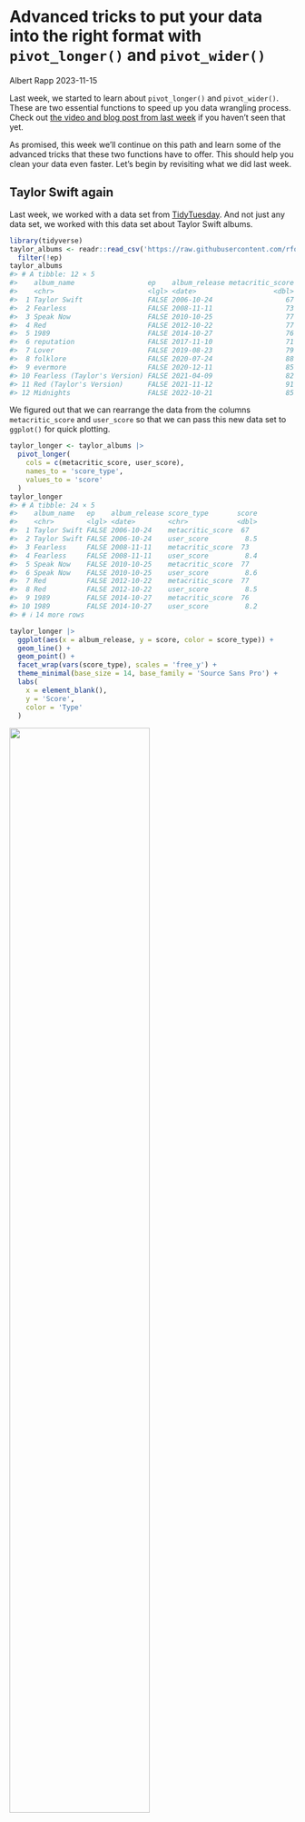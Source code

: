 # Advanced tricks to put your data into the right format with `pivot_longer()` and `pivot_wider()`
Albert Rapp
2023-11-15

Last week, we started to learn about `pivot_longer()` and `pivot_wider()`. These are two essential functions to speed up you data wrangling process. Check out [the video and blog post from last week](https://rfortherestofus.com/2023/11/pivot-functions) if you haven’t seen that yet.

As promised, this week we’ll continue on this path and learn some of the advanced tricks that these two functions have to offer. This should help you clean your data even faster. Let’s begin by revisiting what we did last week.

## Taylor Swift again

Last week, we worked with a data set from [TidyTuesday](https://github.com/rfordatascience/tidytuesday/blob/master/data/2023/2023-10-17/readme.md). And not just any data set, we worked with this data set about Taylor Swift albums.

``` r
library(tidyverse)
taylor_albums <- readr::read_csv('https://raw.githubusercontent.com/rfordatascience/tidytuesday/master/data/2023/2023-10-17/taylor_albums.csv') |> 
  filter(!ep)
taylor_albums 
#> # A tibble: 12 × 5
#>    album_name                  ep    album_release metacritic_score user_score
#>    <chr>                       <lgl> <date>                   <dbl>      <dbl>
#>  1 Taylor Swift                FALSE 2006-10-24                  67        8.5
#>  2 Fearless                    FALSE 2008-11-11                  73        8.4
#>  3 Speak Now                   FALSE 2010-10-25                  77        8.6
#>  4 Red                         FALSE 2012-10-22                  77        8.5
#>  5 1989                        FALSE 2014-10-27                  76        8.2
#>  6 reputation                  FALSE 2017-11-10                  71        8.3
#>  7 Lover                       FALSE 2019-08-23                  79        8.4
#>  8 folklore                    FALSE 2020-07-24                  88        9  
#>  9 evermore                    FALSE 2020-12-11                  85        8.9
#> 10 Fearless (Taylor's Version) FALSE 2021-04-09                  82        8.9
#> 11 Red (Taylor's Version)      FALSE 2021-11-12                  91        9  
#> 12 Midnights                   FALSE 2022-10-21                  85        8.3
```

We figured out that we can rearrange the data from the columns `metacritic_score` and `user_score` so that we can pass this new data set to `ggplot()` for quick plotting.

``` r
taylor_longer <- taylor_albums |> 
  pivot_longer(
    cols = c(metacritic_score, user_score),
    names_to = 'score_type',
    values_to = 'score'
  )
taylor_longer
#> # A tibble: 24 × 5
#>    album_name   ep    album_release score_type       score
#>    <chr>        <lgl> <date>        <chr>            <dbl>
#>  1 Taylor Swift FALSE 2006-10-24    metacritic_score  67  
#>  2 Taylor Swift FALSE 2006-10-24    user_score         8.5
#>  3 Fearless     FALSE 2008-11-11    metacritic_score  73  
#>  4 Fearless     FALSE 2008-11-11    user_score         8.4
#>  5 Speak Now    FALSE 2010-10-25    metacritic_score  77  
#>  6 Speak Now    FALSE 2010-10-25    user_score         8.6
#>  7 Red          FALSE 2012-10-22    metacritic_score  77  
#>  8 Red          FALSE 2012-10-22    user_score         8.5
#>  9 1989         FALSE 2014-10-27    metacritic_score  76  
#> 10 1989         FALSE 2014-10-27    user_score         8.2
#> # ℹ 14 more rows

taylor_longer |> 
  ggplot(aes(x = album_release, y = score, color = score_type)) +
  geom_line() +
  geom_point() +
  facet_wrap(vars(score_type), scales = 'free_y') +
  theme_minimal(base_size = 14, base_family = 'Source Sans Pro') +
  labs(
    x = element_blank(),
    y = 'Score',
    color = 'Type'
  )
```

<img src="003_pivot_functions_advanced_files/figure-commonmark/unnamed-chunk-2-1.png" style="width:70.0%" />

## Nicer labels

Notice that in our previous chart, the labels are a bit redundant. We always write `metacritic_score` or `user_score`. Why not just `Metacritic` or `User` (spelled with a capital letter)?

Well, we could manually make this look nicer. But this would require working with the text variables using functions like `str_remove_all()` or `str_to_title()`.

``` r
taylor_longer |> 
  mutate(
    score_type = score_type |> str_remove_all('_score') |> str_to_title() 
  )
#> # A tibble: 24 × 5
#>    album_name   ep    album_release score_type score
#>    <chr>        <lgl> <date>        <chr>      <dbl>
#>  1 Taylor Swift FALSE 2006-10-24    Metacritic  67  
#>  2 Taylor Swift FALSE 2006-10-24    User         8.5
#>  3 Fearless     FALSE 2008-11-11    Metacritic  73  
#>  4 Fearless     FALSE 2008-11-11    User         8.4
#>  5 Speak Now    FALSE 2010-10-25    Metacritic  77  
#>  6 Speak Now    FALSE 2010-10-25    User         8.6
#>  7 Red          FALSE 2012-10-22    Metacritic  77  
#>  8 Red          FALSE 2012-10-22    User         8.5
#>  9 1989         FALSE 2014-10-27    Metacritic  76  
#> 10 1989         FALSE 2014-10-27    User         8.2
#> # ℹ 14 more rows
```

See how the labels in the `score_type` column now say what we’d want to show in a ggplot? That’s great. We could pass this to `ggplot()` now and everything would be fine. But all of this was an extra step we had to do. Can’t we just let `pivot_longer()` handle that as it’s rearranging the data?

Well, we’re in luck. It turns out `pivot_longer()` can do all of this for us. The trick here is to also specify the arguments `names_pattern` and `names_transform`. Here’s what they do.

- `names_pattern`: Describes a so-called *regular expression (regex)* that describes the pattern of the column names and by specifying groups with `()` we can tell `pivot_longer()` which parts we want to extract.

- `names_transform`: Describes a function that transforms the labels in the end. In our case this could just be `str_to_title` (without paranthesis).

``` r
taylor_albums |> 
  pivot_longer(
    cols = c(metacritic_score, user_score),
    names_to = 'score_type',
    values_to = 'score',
    names_pattern = '(.+)_score',
    names_transform = str_to_title
  )
#> # A tibble: 24 × 5
#>    album_name   ep    album_release score_type score
#>    <chr>        <lgl> <date>        <chr>      <dbl>
#>  1 Taylor Swift FALSE 2006-10-24    Metacritic  67  
#>  2 Taylor Swift FALSE 2006-10-24    User         8.5
#>  3 Fearless     FALSE 2008-11-11    Metacritic  73  
#>  4 Fearless     FALSE 2008-11-11    User         8.4
#>  5 Speak Now    FALSE 2010-10-25    Metacritic  77  
#>  6 Speak Now    FALSE 2010-10-25    User         8.6
#>  7 Red          FALSE 2012-10-22    Metacritic  77  
#>  8 Red          FALSE 2012-10-22    User         8.5
#>  9 1989         FALSE 2014-10-27    Metacritic  76  
#> 10 1989         FALSE 2014-10-27    User         8.2
#> # ℹ 14 more rows
```

Neat, this worked out pretty nicely. But what´s that `(.+)` we used? Here, this is part of the regular expression we built. If you’re not familiar, regular expressions are a way to describe complex text patterns. They use an unusual syntax (described below), but are very powerful once you learn to use them (they are covered extensively in our [Data Cleaning with R course](https://rfortherestofus.com/courses/data-cleaning/)). So, without going into too much details about regex in general, let’s go through what we did here one by one.

- `.`: This is a placeholder that can mean any character (except for a new line)
- `+`: This means that whatever preceded this symbol, it can show up once or multiple times (but at least once).
- `.+`: Together this means that this will “catch” any text that consist out of anything but a line break
- `.+_score`: This means that this catches all patterns that consists out of text without line breaks that are followed by the text `_score`. This means that our regex describes the exact pattern that our column names `metacritic_score` and `user_score` have.
- `(.+)_score`: Adding the parentheses tells `pivot_longer()` which part of the pattern we are interested in. Here that’s what comes before `_score`.

Oof. That was a lot to digest, I know. You may wonder why it’s worth figuring this stuff out. This technique really shines with more complex data sets that you may find in the wild. Let’s have a look.

## A more complex example

Here’s another data set from [TidyTuesday](https://github.com/rfordatascience/tidytuesday/blob/master/data/2021/2021-10-05/readme.md). It’s about the wages of nurses in different states of the US.

``` r
nurses <- readr::read_csv('https://raw.githubusercontent.com/rfordatascience/tidytuesday/master/data/2021/2021-10-05/nurses.csv') |>  
  janitor::clean_names()
#> Rows: 1242 Columns: 22
#> ── Column specification ────────────────────────────────────────────────────────
#> Delimiter: ","
#> chr  (1): State
#> dbl (21): Year, Total Employed RN, Employed Standard Error (%), Hourly Wage ...
#> 
#> ℹ Use `spec()` to retrieve the full column specification for this data.
#> ℹ Specify the column types or set `show_col_types = FALSE` to quiet this message.
nurses
#> # A tibble: 1,242 × 22
#>    state           year total_employed_rn employed_standard_er…¹ hourly_wage_avg
#>    <chr>          <dbl>             <dbl>                  <dbl>           <dbl>
#>  1 Alabama         2020             48850                    2.9            29.0
#>  2 Alaska          2020              6240                   13              45.8
#>  3 Arizona         2020             55520                    3.7            38.6
#>  4 Arkansas        2020             25300                    4.2            30.6
#>  5 California      2020            307060                    2              58.0
#>  6 Colorado        2020             52330                    2.8            37.4
#>  7 Connecticut     2020             33400                    6.5            40.8
#>  8 Delaware        2020             11410                   11.4            35.7
#>  9 District of C…  2020             10320                    1.2            43.3
#> 10 Florida         2020            183130                    2.2            33.4
#> # ℹ 1,232 more rows
#> # ℹ abbreviated name: ¹​employed_standard_error_percent
#> # ℹ 17 more variables: hourly_wage_median <dbl>, annual_salary_avg <dbl>,
#> #   annual_salary_median <dbl>, wage_salary_standard_error_percent <dbl>,
#> #   hourly_10th_percentile <dbl>, hourly_25th_percentile <dbl>,
#> #   hourly_75th_percentile <dbl>, hourly_90th_percentile <dbl>,
#> #   annual_10th_percentile <dbl>, annual_25th_percentile <dbl>, …
```

As you can see, this data set has a loooot of columns. It’s pretty wide, you might say. Let’s check out how wide by just considering the column names.

``` r
colnames(nurses)
#>  [1] "state"                                       
#>  [2] "year"                                        
#>  [3] "total_employed_rn"                           
#>  [4] "employed_standard_error_percent"             
#>  [5] "hourly_wage_avg"                             
#>  [6] "hourly_wage_median"                          
#>  [7] "annual_salary_avg"                           
#>  [8] "annual_salary_median"                        
#>  [9] "wage_salary_standard_error_percent"          
#> [10] "hourly_10th_percentile"                      
#> [11] "hourly_25th_percentile"                      
#> [12] "hourly_75th_percentile"                      
#> [13] "hourly_90th_percentile"                      
#> [14] "annual_10th_percentile"                      
#> [15] "annual_25th_percentile"                      
#> [16] "annual_75th_percentile"                      
#> [17] "annual_90th_percentile"                      
#> [18] "location_quotient"                           
#> [19] "total_employed_national_aggregate"           
#> [20] "total_employed_healthcare_national_aggregate"
#> [21] "total_employed_healthcare_state_aggregate"   
#> [22] "yearly_total_employed_state_aggregate"
```

Let’s narrow this down a little bit. We have a lot of columns about average, median and [percentiles](https://en.wikipedia.org/wiki/Percentile) of hourly and annual salary. We can select only those columns by using the tidyselect helper `matches()`. In there, we have to specify that we are looking for columns with the word ‘hourly’ or ‘annual’ in them. That’s done with the `|` operator (another regex by the way).

``` r
nurses |> 
  select(state, year, matches('hourly|annual')) |> 
  colnames()
#>  [1] "state"                  "year"                   "hourly_wage_avg"       
#>  [4] "hourly_wage_median"     "annual_salary_avg"      "annual_salary_median"  
#>  [7] "hourly_10th_percentile" "hourly_25th_percentile" "hourly_75th_percentile"
#> [10] "hourly_90th_percentile" "annual_10th_percentile" "annual_25th_percentile"
#> [13] "annual_75th_percentile" "annual_90th_percentile"
```

Now look at those names. Do you see a pattern? Apart from the column `state` and `year`, we always have the following pattern

- hourly or annual,
- an underscore `_` and
- one of the following words:
  - “wage_avg”,
  - “wage_median”,
  - “salary_avg”,
  - “salary_median”,
  - some number followed by “th_percentile”

This means that from each column we can actually extract two information:

- Are we talking about hourly or annual salary?
- What kind of quantity of that salary do we mean: average, median or some other percentile?

Luckily, we can catch all of this with one regex that contains **two** groups (indicated by `()`). Here’s how that could look in `pivot_longer()`.

``` r
nurses |> 
  select(state, year, matches('hourly|annual')) |> 
  pivot_longer(
    cols = -c(state, year),
    names_pattern = '(.+)_(.+)',
    names_to = c('timeframe', 'type'),
    values_to = 'wage'
  )
#> # A tibble: 14,904 × 5
#>    state    year timeframe     type          wage
#>    <chr>   <dbl> <chr>         <chr>        <dbl>
#>  1 Alabama  2020 hourly_wage   avg           29.0
#>  2 Alabama  2020 hourly_wage   median        28.2
#>  3 Alabama  2020 annual_salary avg        60230  
#>  4 Alabama  2020 annual_salary median     58630  
#>  5 Alabama  2020 hourly_10th   percentile    20.8
#>  6 Alabama  2020 hourly_25th   percentile    23.7
#>  7 Alabama  2020 hourly_75th   percentile    33.2
#>  8 Alabama  2020 hourly_90th   percentile    38.7
#>  9 Alabama  2020 annual_10th   percentile 43150  
#> 10 Alabama  2020 annual_25th   percentile 49360  
#> # ℹ 14,894 more rows
```

Oh no. It seems like the `timeframe` column contains more than just “hourly” or “annual”. That’s because our regex `(.+)_(.+)` was a bit ambiguous. Since the `.` operator catches all things including underscores `_` it is not clear weather `pivot_longer()` should split at the first or second underscore.

But we can fix that. Instead of using `.` in the first group, we can use `[a-z]`. This means what we only want to “catch” things that contain lower letters a-z. As the percentiles also contain numbers (as in `25th_percentile`) we get an unambiguous split.

``` r
nurses_longer <- nurses |> 
  select(state, year, matches('hourly|annual')) |> 
  pivot_longer(
    cols = -c(state, year),
    names_pattern = '([a-z]+)_(.+)',
    names_to = c('timeframe', 'type'),
    values_to = 'wage'
  )
nurses_longer
#> # A tibble: 14,904 × 5
#>    state    year timeframe type               wage
#>    <chr>   <dbl> <chr>     <chr>             <dbl>
#>  1 Alabama  2020 hourly    wage_avg           29.0
#>  2 Alabama  2020 hourly    wage_median        28.2
#>  3 Alabama  2020 annual    salary_avg      60230  
#>  4 Alabama  2020 annual    salary_median   58630  
#>  5 Alabama  2020 hourly    10th_percentile    20.8
#>  6 Alabama  2020 hourly    25th_percentile    23.7
#>  7 Alabama  2020 hourly    75th_percentile    33.2
#>  8 Alabama  2020 hourly    90th_percentile    38.7
#>  9 Alabama  2020 annual    10th_percentile 43150  
#> 10 Alabama  2020 annual    25th_percentile 49360  
#> # ℹ 14,894 more rows
```

And with that data set we could now take a look at a specific state in a chart.

``` r
nurses_longer |> 
  filter(state == 'Alabama') |> 
  ggplot(aes(x = year, y = wage, group = type)) +
  geom_line() +
  geom_text(
    data = nurses_longer |> filter(state == 'Alabama', year == 2020),
    aes(label = type),
    hjust = 0,
    nudge_x = 0.5,
    size = 6,
    family = 'Source Sans Pro'
  ) +
  facet_wrap(vars(timeframe), scales = 'free_y') +
  theme_minimal(base_size = 24, base_family = 'Source Sans Pro') +
  coord_cartesian(xlim = c(1998, 2030)) +
  labs(
    x = element_blank(),
    y = 'Salary',
    title = 'Salary of Nurses in Alabama'
  )
```

<img src="003_pivot_functions_advanced_files/figure-commonmark/unnamed-chunk-10-1.png" style="width:100.0%" />

# Conclusion

Of course, there’s lots more to do to polish our nurses chart. But the first step here was (once again) getting the data into the right format. In this blog post, we have seen that we can use pretty advanced tricks like regex to let `pivot_longer()` (and similarly `pivot_wider()`) rearrange the data.

Clearly, these advanced steps require a bit getting used to. So don’t worry if you don’t get it immediately. And with that said, I’ll give you a little bit of time to think these things through and then I’ll see you next week 👋
